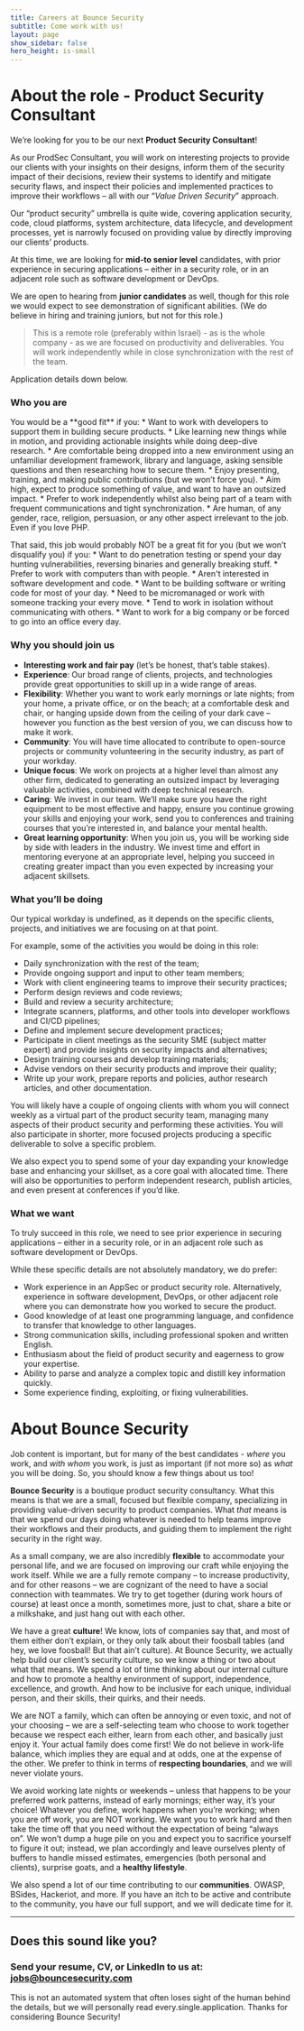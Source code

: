 ```yaml
---
title: Careers at Bounce Security
subtitle: Come work with us! 
layout: page
show_sidebar: false
hero_height: is-small
---
```



# About the role - Product Security Consultant 
We’re looking for you to be our next **Product Security Consultant**!  

As our ProdSec Consultant, you will work on interesting projects to provide our clients with your insights on their designs, inform them of the security impact of their decisions, review their systems to identify and mitigate security flaws, and inspect their policies and implemented practices to improve their workflows – all with our “_Value Driven Security_” approach.   

Our “product security” umbrella is quite wide, covering application security, code, cloud platforms, system architecture, data lifecycle, and development processes, yet is narrowly focused on providing value by directly improving our clients’ products.   

At this time, we are looking for **mid-to senior level** candidates, with prior experience in securing  applications – either in a security role, or in an adjacent role such as software development or DevOps.  

We are open to hearing from **junior candidates** as well, though for this role we would expect to see demonstration of significant abilities. (We do believe in hiring and training juniors, but not for this role.)  

> This is a remote role (preferably within Israel) - as is the whole company - as we are focused on productivity and deliverables. You will work independently while in close synchronization with the rest of the team.  

Application details down below. 

### Who you are 

<div class="list-awesome-good" markdown="1">
You would be a **good fit** if you: 
  *	Want to work with developers to support them in building secure products.
  *	Like learning new things while in motion, and providing actionable insights while doing deep-dive research.
  *	Are comfortable being dropped into a new environment using an unfamiliar development framework, library and language, asking sensible questions and then researching how to secure them.
  *	Enjoy presenting, training, and making public contributions (but we won’t force you). 
  *	Aim high, expect to produce something of value, and want to have an outsized impact. 
  *	Prefer to work independently whilst also being part of a team with frequent communications and tight synchronization. 
  *	Are human, of any gender, race, religion, persuasion, or any other aspect irrelevant to the job. Even if you love PHP.   
</div> 

<p></p>
<p></p>

<div class="list-awesome-bad" markdown="1">
That said, this job would probably NOT be a great fit for you (but we won’t disqualify you) if you:   
  *	Want to do penetration testing or spend your day hunting vulnerabilities, reversing binaries and generally breaking stuff.
  *	Prefer to work with computers than with people.
  *	Aren't interested in software development and code.
  *	Want to be building software or writing code for most of your day. 
  *	Need to be micromanaged or work with someone tracking your every move. 
  *	Tend to work in isolation without communicating with others. 
  *	Want to work for a big company or be forced to go into an office every day.

</div>

### Why you should join us 

<div class="list-awesome" markdown="1">

  * **Interesting work and fair pay** (let’s be honest, that’s table stakes).
  * **Experience**: Our broad range of clients, projects, and technologies provide great opportunities to skill up in a wide range of areas.
  * **Flexibility**: Whether you want to work early mornings or late nights; from your home, a private office, or on the beach; at a comfortable desk and chair, or hanging upside down from the ceiling of your dark cave – however you function as the best version of you, we can discuss how to make it work.
  * **Community**: You will have time allocated to contribute to open-source projects or community volunteering in the security industry, as part of your workday.
  * **Unique focus**: We work on projects at a higher level than almost any other firm, dedicated to generating an outsized impact by leveraging valuable activities, combined with deep technical research.
  * **Caring**: We invest in our team. We’ll make sure you have the right equipment to be most effective and happy, ensure you continue growing your skills and enjoying your work, send you to conferences and training courses that you’re interested in, and balance your mental health.
  * **Great learning opportunity**: When you join us, you will be working side by side with leaders in the industry. We invest time and effort in mentoring everyone at an appropriate level, helping you succeed in creating greater impact than you even expected by increasing your adjacent skillsets.

</div>


### What you’ll be doing
Our typical workday is undefined, as it depends on the specific clients, projects, and initiatives we are focusing on at that point.   

For example, some of the activities you would be doing in this role:   
  *	Daily synchronization with the rest of the team;
  *	Provide ongoing support and input to other team members;
  *	Work with client engineering teams to improve their security practices;
  *	Perform design reviews and code reviews;
  *	Build and review a security architecture;
  *	Integrate scanners, platforms, and other tools into developer workflows and CI/CD pipelines;
  *	Define and implement secure development practices;
  *	Participate in client meetings as the security SME (subject matter expert) and provide insights on security impacts and alternatives;
  *	Design training courses and develop training materials;
  *	Advise vendors on their security products and improve their quality;
  *	Write up your work, prepare reports and policies, author research articles, and other documentation.

You will likely have a couple of ongoing clients with whom you will connect weekly as a virtual part of the product security team, managing many aspects of their product security and performing these activities. You will also participate in shorter, more focused projects producing a specific deliverable to solve a specific problem.  

We also expect you to spend some of your day expanding your knowledge base and enhancing your skillset, as a core goal with allocated time. There will also be opportunities to perform independent research, publish articles, and even present at conferences if you’d like.   


### What we want
To truly succeed in this role, we need to see prior experience in securing applications – either in a security role, or in an adjacent role such as software development or DevOps.  

While these specific details are not absolutely mandatory, we do prefer:  
  *	Work experience in an AppSec or product security role. Alternatively, experience in software development, DevOps, or other adjacent role where you can demonstrate how you worked to secure the product.
  *	Good knowledge of at least one programming language, and confidence to transfer that knowledge to other languages.
  *	Strong communication skills, including professional spoken and written English.
  *	Enthusiasm about the field of product security and eagerness to grow your expertise. 
  *	Ability to parse and analyze a complex topic and distill key information quickly. 
  *	Some experience finding, exploiting, or fixing vulnerabilities.


# About Bounce Security
Job content is important, but for many of the best candidates - _where_ you work, and _with whom_ you work, is just as important (if not more so) as _what_ you will be doing. So, you should know a few things about us too!  

**Bounce Security** is a boutique product security consultancy. What this means is that we are a small, focused but flexible company, specializing in providing value-driven security to product companies. What _that_ means is that we spend our days doing whatever is needed to help teams improve their workflows and their products, and guiding them to implement the right security in the right way.  

As a small company, we are also incredibly **flexible** to accommodate your personal life, and we are focused on improving our craft while enjoying the work itself. While we are a fully remote company – to increase productivity, and for other reasons – we are cognizant of the need to have a social connection with teammates. We try to get together (during work hours of course) at least once a month, sometimes more, just to chat, share a bite or a milkshake, and just hang out with each other.  

We have a great **culture**! We know, lots of companies say that, and most of them either don’t explain, or they only talk about their foosball tables (and hey, we love foosball! But that ain’t culture). At Bounce Security, we actually help build our client’s security culture, so we know a thing or two about what that means. We spend a lot of time thinking about our internal culture and how to promote a healthy environment of support, independence, excellence, and growth. And how to be inclusive for each unique, individual person, and their skills, their quirks, and their needs.  

We are NOT a family, which can often be annoying or even toxic, and not of your choosing – we are a self-selecting team who choose to work together because we respect each either, learn from each other, and basically just enjoy it. Your actual family does come first! We do not believe in work-life balance, which implies they are equal and at odds, one at the expense of the other. We prefer to think in terms of **respecting boundaries**, and we will never violate yours.  

We avoid working late nights or weekends – unless that happens to be your preferred work patterns, instead of early mornings; either way, it’s your choice! Whatever you define, work happens when you’re working; when you are off work, you are NOT working. We want you to work hard and then take the time off that you need without the expectation of being “always on”. We won’t dump a huge pile on you and expect you to sacrifice yourself to figure it out; instead, we plan accordingly and leave ourselves plenty of buffers to handle missed estimates, emergencies (both personal and clients), surprise goats, and a **healthy lifestyle**.   

We also spend a lot of our time contributing to our **communities**. OWASP, BSides, Hackeriot, and more. If you have an itch to be active and contribute to the community, you have our full support, and we will dedicate time for it.  

---

## Does this sound like you? 
### Send your resume, CV, or LinkedIn to us at: [jobs@bouncesecurity.com](mailto:jobs@bouncesecurity.com)  
This is not an automated system that often loses sight of the human behind the details, but we will personally read every.single.application. Thanks for considering Bounce Security! 


